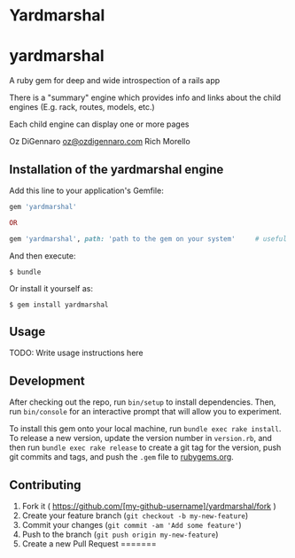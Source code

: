 # Yardmarshal

# yardmarshal
A ruby gem for deep and wide introspection of a rails app

There is a "summary" engine which provides info and links about the child engines (E.g. rack, routes, models, etc.)

Each child engine can display one or more pages

Oz DiGennaro oz@ozdigennaro.com
Rich Morello

## Installation of the yardmarshal engine

Add this line to your application's Gemfile:

```ruby
gem 'yardmarshal'

OR

gem 'yardmarshal', path: 'path to the gem on your system'     # useful for development testing
```

And then execute:

    $ bundle

Or install it yourself as:

    $ gem install yardmarshal

## Usage

TODO: Write usage instructions here

## Development

After checking out the repo, run `bin/setup` to install dependencies. Then, run `bin/console` for an interactive prompt that will allow you to experiment.

To install this gem onto your local machine, run `bundle exec rake install`. To release a new version, update the version number in `version.rb`, and then run `bundle exec rake release` to create a git tag for the version, push git commits and tags, and push the `.gem` file to [rubygems.org](https://rubygems.org).

## Contributing

1. Fork it ( https://github.com/[my-github-username]/yardmarshal/fork )
2. Create your feature branch (`git checkout -b my-new-feature`)
3. Commit your changes (`git commit -am 'Add some feature'`)
4. Push to the branch (`git push origin my-new-feature`)
5. Create a new Pull Request
=======
